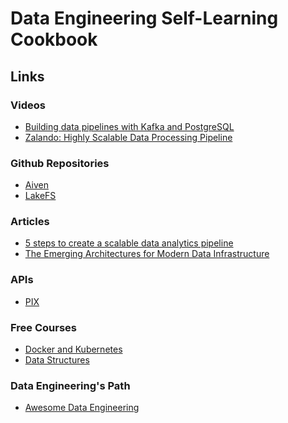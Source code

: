 # Data Engineering Self-Learning Cookbook

## Links
### Videos
- [Building data pipelines with Kafka and PostgreSQL](https://www.youtube.com/watch?v=Ca3TlklRhfs)
- [Zalando: Highly Scalable Data Processing Pipeline](https://youtu.be/RxAmb57NCPM)
### Github Repositories
- [Aiven](https://github.com/aiven)
- [LakeFS](https://github.com/treeverse/lakeFS)
### Articles
- [5 steps to create a scalable data analytics pipeline](https://www.freecodecamp.org/news/scalable-data-analytics-pipeline/)
- [The Emerging Architectures for Modern Data Infrastructure
](https://a16z.com/2020/10/15/the-emerging-architectures-for-modern-data-infrastructure/)
### APIs
- [PIX](https://github.com/entria/awesome-pix#pix-api)

### Free Courses
- [Docker and Kubernetes](https://www.freecodecamp.org/news/course-on-docker-and-kubernetes/)
- [Data Structures](https://www.youtube.com/watch?v=RBSGKlAvoiM)
### Data Engineering's Path
- [Awesome Data Engineering](https://awesomedataengineering.com/)
